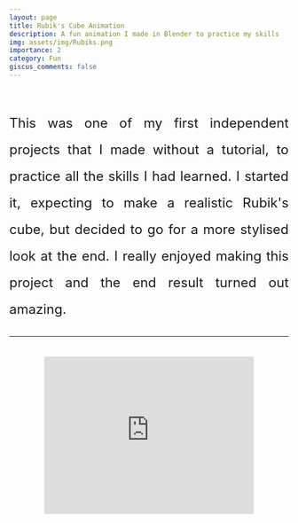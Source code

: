 ```yaml
---
layout: page
title: Rubik's Cube Animation
description: A fun animation I made in Blender to practice my skills
img: assets/img/Rubiks.png
importance: 2
category: Fun
giscus_comments: false
---
```



<!-- Text -->
<br>
<p class="project-text">This was one of my first independent projects that I made without a tutorial, to practice all the skills I had learned. I started it, expecting to make a realistic Rubik's cube, but decided to go for a more stylised look at the end. I really enjoyed making this project and the end result turned out amazing.</p>

---

<!-- Youtube Video -->
<br>
<div class="YT-Video">
    <iframe src="https://www.youtube.com/embed/C2VuaL9GTGE?si=lTwUSE6fuaDgEV1I" frameborder="0" allowfullscreen></iframe>
</div>
<br>





<!-- Styles --> 
<style>

    /* Description Text */
    .project-text {
        font-size: 1.5rem;
        line-height: 200%;
        text-align: justify;
    }

    :root {
        --aspect-ratio: calc((9 / 16) * 100%); /* 16:9 aspect ratio */
    }

    /* Youtube video */
    .YT-Video {
        position: relative;
        width: 75%; /* Scale the width slightly */
        padding-bottom: var(--aspect-ratio); /* 16:9 aspect ratio (9/16 = 0.5625) */
        height: 0; /* Set height to 0 to use padding-bottom for aspect ratio */
        margin: 0 auto; /* Center the video horizontally */
        display: block; /* Ensure the video is displayed as a block element */
        border: 5px solid white; /* Add a white border */
    }

    .YT-Video iframe {
        position: absolute;
        top: 0;
        left: 0;
        width: 100%;
        height: 100%;
    }
</style>